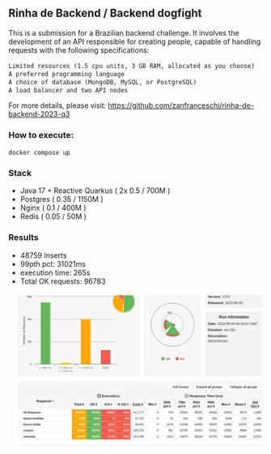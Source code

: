 ## Rinha de Backend / Backend dogfight

This is a submission for a Brazilian backend challenge. 
It involves the development of an API responsible for creating people, capable of handling requests
with the following specifications:

    Limited resources (1.5 cpu units, 3 GB RAM, allocated as you choose)
    A preferred programming language
    A choice of database (MongoDB, MySQL, or PostgreSQL)
    A load balancer and two API nodes

For more details, please visit: https://github.com/zanfranceschi/rinha-de-backend-2023-q3

### How to execute:
    docker compose up

### Stack

- Java 17 + Reactive Quarkus ( 2x 0.5 / 700M ) 
- Postgres ( 0.35 / 1150M )
- Nginx ( 0.1 / 400M )
- Redis ( 0.05 / 50M )

### Results
- 48759 Inserts
- 99pth pct: 31021ms
- execution time: 265s
- Total OK requests: 96783

![alt text](results.png)
